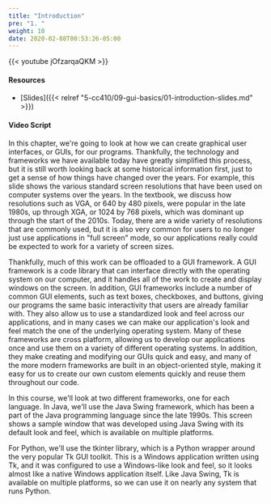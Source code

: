 ```yaml
---
title: "Introduction"
pre: "1. "
weight: 10
date: 2020-02-08T00:53:26-05:00
---
```


{{< youtube jOfzarqaQKM >}}

#### Resources

* [Slides]({{< relref "5-cc410/09-gui-basics/01-introduction-slides.md" >}})

#### Video Script

In this chapter, we're going to look at how we can create graphical user interfaces, or GUIs, for our programs. Thankfully, the technology and frameworks we have available today have greatly simplified this process, but it is still worth looking back at some historical information first, just to get a sense of how things have changed over the years. For example, this slide shows the various standard screen resolutions that have been used on computer systems over the years. In the textbook, we discuss how resolutions such as VGA, or 640 by 480 pixels, were popular in the late 1980s, up through XGA, or 1024 by 768 pixels, which was dominant up through the start of the 2010s. Today, there are a wide variety of resolutions that are commonly used, but it is also very common for users to no longer just use applications in "full screen" mode, so our applications really could be expected to work for a variety of screen sizes. 

Thankfully, much of this work can be offloaded to a GUI framework. A GUI framework is a code library that can interface directly with the operating system on our computer, and it handles all of the work to create and display windows on the screen. In addition, GUI frameworks include a number of common GUI elements, such as text boxes, checkboxes, and buttons, giving our programs the same basic interactivity that users are already familiar with. They also allow us to use a standardized look and feel across our applications, and in many cases we can make our application's look and feel match the one of the underlying operating system. Many of these frameworks are cross platform, allowing us to develop our applications once and use them on a variety of different operating systems. In addition, they make creating and modifying our GUIs quick and easy, and many of the more modern frameworks are built in an object-oriented style, making it easy for us to create our own custom elements quickly and reuse them throughout our code.

In this course, we'll look at two different frameworks, one for each language. In Java, we'll use the Java Swing framework, which has been a part of the Java programming language since the late 1990s. This screen shows a sample window that was developed using Java Swing with its default look and feel, which is available on multiple platforms. 

For Python, we'll use the tkinter library, which is a Python wrapper around the very popular Tk GUI toolkit. This is a Windows application written using Tk, and it was configured to use a Windows-like look and feel, so it looks almost like a native Windows application itself. Like Java Swing, Tk is available on multiple platforms, so we can use it on nearly any system that runs Python.

